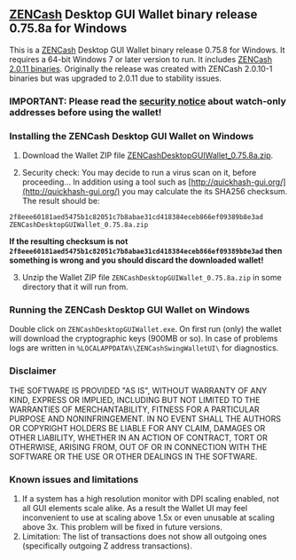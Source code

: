 ## [ZENCash](https://zensystem.io/) Desktop GUI Wallet binary release 0.75.8a for Windows

This is a [ZENCash](https://zensystem.io/) Desktop GUI Wallet binary release 0.75.8 for Windows. 
It requires a 64-bit Windows 7 or later version to run. It includes [ZENCash 2.0.11 binaries](https://github.com/ZencashOfficial/zen/releases/tag/v2.0.11). Originally the release was created with ZENCash 2.0.10-1 binaries but was upgraded to 2.0.11 due to
stability issues.


### IMPORTANT: Please read the [security notice](KnownSecurityIssues.md) about watch-only addresses before using the wallet!

### Installing the ZENCash Desktop GUI Wallet on Windows

1. Download the Wallet ZIP file 
[ZENCashDesktopGUIWallet_0.75.8a.zip](https://github.com/ZencashOfficial/zencash-swing-wallet-ui/releases/download/0.75.8/ZENCashDesktopGUIWallet_0.75.8a.zip). 

2. Security check: You may decide to run a virus scan on it, before proceeding... In addition using a tool 
such as [http://quickhash-gui.org/](http://quickhash-gui.org/) you may calculate the its SHA256 checksum. The 
result should be:
```
2f8eee60181aed5475b1c82051c7b8abae31cd418384eceb866ef09389b8e3ad  ZENCashDesktopGUIWallet_0.75.8a.zip
```
**If the resulting checksum is not `2f8eee60181aed5475b1c82051c7b8abae31cd418384eceb866ef09389b8e3ad` then**
**something is wrong and you should discard the downloaded wallet!**

3. Unzip the Wallet ZIP file `ZENCashDesktopGUIWallet_0.75.8a.zip` in some directory that it will run from.
   
### Running the ZENCash Desktop GUI Wallet on Windows

Double click on `ZENCashDesktopGUIWallet.exe`. On first run (only) the wallet will download the cryptographic keys 
(900MB or so). In case of problems logs are written in `%LOCALAPPDATA%\ZENCashSwingWalletUI\` for diagnostics.


### Disclaimer

THE SOFTWARE IS PROVIDED "AS IS", WITHOUT WARRANTY OF ANY KIND, EXPRESS OR
IMPLIED, INCLUDING BUT NOT LIMITED TO THE WARRANTIES OF MERCHANTABILITY,
FITNESS FOR A PARTICULAR PURPOSE AND NONINFRINGEMENT. IN NO EVENT SHALL THE
AUTHORS OR COPYRIGHT HOLDERS BE LIABLE FOR ANY CLAIM, DAMAGES OR OTHER
LIABILITY, WHETHER IN AN ACTION OF CONTRACT, TORT OR OTHERWISE, ARISING FROM,
OUT OF OR IN CONNECTION WITH THE SOFTWARE OR THE USE OR OTHER DEALINGS IN THE
SOFTWARE.

### Known issues and limitations
1. If a system has a high resolution monitor with DPI scaling enabled, not all GUI elements scale alike.
As a result the Wallet UI may feel inconvenient to use at scaling above 1.5x or even unusable at scaling above 3x.
This problem will be fixed in future versions.
1. Limitation: The list of transactions does not show all outgoing ones (specifically outgoing Z address 
transactions).  
